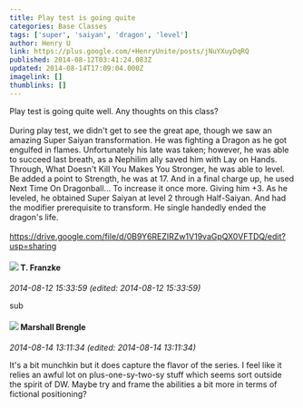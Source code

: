 ```yaml
---
title: Play test is going quite
categories: Base Classes
tags: ['super', 'saiyan', 'dragon', 'level']
author: Henry U
link: https://plus.google.com/+HenryUnite/posts/jNuYXuyDqRQ
published: 2014-08-12T03:41:24.083Z
updated: 2014-08-14T17:09:04.000Z
imagelink: []
thumblinks: []
---
```


Play test is going quite well. Any thoughts on this class?<br /><br />During play test, we didn&#39;t get to see the great ape, though we saw an amazing Super Saiyan transformation. He was fighting a Dragon as he got engulfed in flames. Unfortunately his late was taken; however, he was able to succeed last breath, as a Nephilim ally saved him with Lay on Hands. Through, What Doesn&#39;t Kill You Makes You Stronger, he was able to level. Be added a point to Strength, he was at 17. And in a final charge up, he used Next Time On Dragonball... To increase it once more. Giving him +3. As he leveled, he obtained Super Saiyan at level 2 through Half-Saiyan. And had the modifier prerequisite to transform. He single handedly ended the dragon&#39;s life.<br /><br /><a href="https://drive.google.com/file/d/0B9Y6REZIRZw1V19vaGpQX0VFTDQ/edit?usp=sharing" class="ot-anchor">https://drive.google.com/file/d/0B9Y6REZIRZw1V19vaGpQX0VFTDQ/edit?usp=sharing</a>
<div id='comment z12nyprrevqusdfrx04ci5h5jlzdyfsiing0k'>
  <h4><img src='{{site.baseurl}}//images/avatars/110330901807759406775_photo.jpg'> T. Franzke</h4>
      <p><cite>2014-08-12 15:33:59 (edited: 2014-08-12 15:33:59)</cite></p>
        <p>sub</p>
</div>
        

<div id='comment z12nyprrevqusdfrx04ci5h5jlzdyfsiing0k'>
  <h4><img src='{{site.baseurl}}//images/avatars/110973090768429200038_photo.jpg'> Marshall Brengle</h4>
      <p><cite>2014-08-14 13:11:34 (edited: 2014-08-14 13:11:34)</cite></p>
        <p>It&#39;s a bit munchkin but it does capture the flavor of the series. I feel like it relies an awful lot on plus-one-sy-two-sy stuff which seems sort outside the spirit of DW. Maybe try and frame the abilities a bit more in terms of fictional positioning?</p>
</div>
        